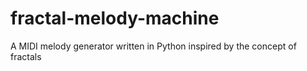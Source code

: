 # fractal-melody-machine
A MIDI melody generator written in Python inspired by the concept of fractals
